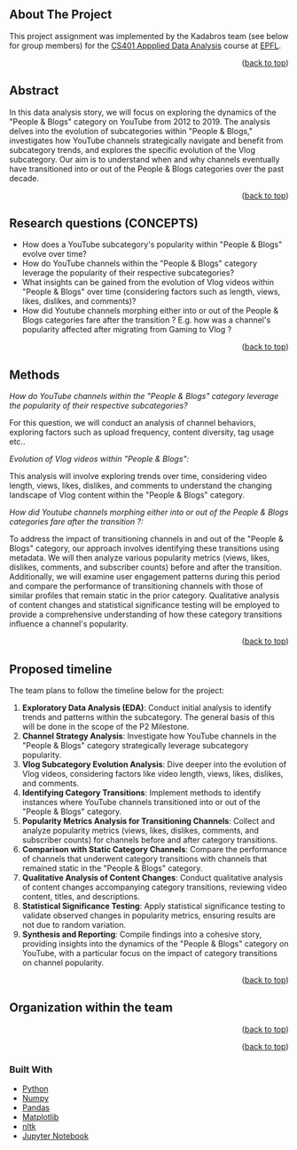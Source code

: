 <!-- ABOUT THE PROJECT -->
## About The Project

This project assignment was implemented by the Kadabros team (see below for group members) for the <a href="https://epfl-ada.github.io/teaching/fall2023/cs401/">CS401 Appplied Data Analysis</a> course at <a href="https://www.epfl.ch">EPFL</a>.

<p align="right">(<a href="#top">back to top</a>)</p>

## Abstract

In this data analysis story, we will focus on exploring the dynamics of the "People & Blogs" category on YouTube from 2012 to 2019. The analysis delves into the evolution of subcategories within "People & Blogs," investigates how YouTube channels strategically navigate and benefit from subcategory trends, and explores the specific evolution of the Vlog subcategory. Our aim is to understand when and why channels eventually have transitioned into or out of the People & Blogs categories over the past decade.

<p align="right">(<a href="#top">back to top</a>)</p>

## Research questions (CONCEPTS)

* How does a YouTube subcategory's popularity within "People & Blogs" evolve over time?
* How do YouTube channels within the "People & Blogs" category leverage the popularity of their respective subcategories?
* What insights can be gained from the evolution of Vlog videos within "People & Blogs" over time (considering factors such as length, views, likes, dislikes, and comments)?
* How did Youtube channels morphing either into or out of the People & Blogs categories fare after the transition ? E.g. how was a channel's popularity affected after migrating from Gaming to Vlog ?

<p align="right">(<a href="#top">back to top</a>)</p>

## Methods

*How do YouTube channels within the "People & Blogs" category leverage the popularity of their respective subcategories?*

For this question, we will conduct an analysis of channel behaviors, exploring factors such as upload frequency, content diversity, tag usage etc..

*Evolution of Vlog videos within "People & Blogs":*

This analysis will involve exploring trends over time, considering video length, views, likes, dislikes, and comments to understand the changing landscape of Vlog content within the "People & Blogs" category.

*How did Youtube channels morphing either into or out of the People & Blogs categories fare after the transition ?:*

To address the impact of transitioning channels in and out of the "People & Blogs" category, our approach involves identifying these transitions using metadata. We will then analyze various popularity metrics (views, likes, dislikes, comments, and subscriber counts) before and after the transition. Additionally, we will examine user engagement patterns during this period and compare the performance of transitioning channels with those of similar profiles that remain static in the prior category. Qualitative analysis of content changes and statistical significance testing will be employed to provide a comprehensive understanding of how these category transitions influence a channel's popularity.

<p align="right">(<a href="#top">back to top</a>)</p>

## Proposed timeline

The team plans to follow the timeline below for the project:

1. **Exploratory Data Analysis (EDA)**: Conduct initial analysis to identify trends and patterns within the subcategory. The general basis of this will be done in the scope of the P2 Milestone.
2. **Channel Strategy Analysis**: Investigate how YouTube channels in the "People & Blogs" category strategically leverage subcategory popularity.
3. **Vlog Subcategory Evolution Analysis**: Dive deeper into the evolution of Vlog videos, considering factors like video length, views, likes, dislikes, and comments.
4. **Identifying Category Transitions**: Implement methods to identify instances where YouTube channels transitioned into or out of the "People & Blogs" category.
5. **Popularity Metrics Analysis for Transitioning Channels**: Collect and analyze popularity metrics (views, likes, dislikes, comments, and subscriber counts) for channels before and after category transitions.
6.  **Comparison with Static Category Channels**: Compare the performance of channels that underwent category transitions with channels that remained static in the "People & Blogs" category.
7.  **Qualitative Analysis of Content Changes**: Conduct qualitative analysis of content changes accompanying category transitions, reviewing video content, titles, and descriptions.
8.  **Statistical Significance Testing**: Apply statistical significance testing to validate observed changes in popularity metrics, ensuring results are not due to random variation.
9.  **Synthesis and Reporting**: Compile findings into a cohesive story, providing insights into the dynamics of the "People & Blogs" category on YouTube, with a particular focus on the impact of category transitions on channel popularity.



<p align="right">(<a href="#top">back to top</a>)</p>

## Organization within the team

<p align="right">(<a href="#top">back to top</a>)</p>

<p align="right">(<a href="#top">back to top</a>)</p>

### Built With

* [Python](https://www.python.org/)
* [Numpy](https://numpy.org/)
* [Pandas](https://pandas.pydata.org/)
* [Matplotlib](https://matplotlib.org/)
* [nltk](https://www.nltk.org/)
* [Jupyter Notebook](https://jupyter.org/)